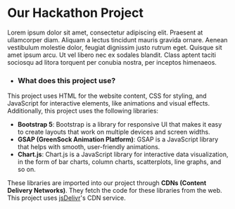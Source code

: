<!--
⚠️⚠️ WARNING ⚠️⚠️:
This is a markdown file. Open this file in a markdown viewer.
If you are using VS Code, right-click the file name and click "Open Preview" to view this file's contents properly.
Otherwise, open this file using https://codebeautify.org/markdown-viewer.
-->

# Our Hackathon Project
 Lorem ipsum dolor sit amet, consectetur adipiscing elit. Praesent at ullamcorper diam. Aliquam a lectus tincidunt mauris gravida ornare. Aenean vestibulum molestie dolor, feugiat dignissim justo rutrum eget. Quisque sit amet ipsum arcu. Ut vel libero nec ex sodales blandit. Class aptent taciti sociosqu ad litora torquent per conubia nostra, per inceptos himenaeos.
* ### What does this project use?
 This project uses HTML for the website content, CSS for styling, and JavaScript for interactive elements, like animations and visual effects. Additionally, this project uses the following libraries:
 * **Bootstrap 5**: Bootstrap is a library for responsive UI that makes it easy to create layouts that work on multiple devices and screen widths.
 * **GSAP (GreenSock Animation Platform)**: GSAP is a JavaScript library that helps with smooth, user-friendly animations.
 * **Chart.js**: Chart.js is a JavaScript library for interactive data visualization, in the form of bar charts, column charts, scatterplots, line graphs, and so on.

These libraries are imported into our project through **CDNs (Content Delivery Networks)**. They fetch the code for these libraries from the web. This project uses [jsDelivr](https://www.jsdelivr.com/)'s CDN service.